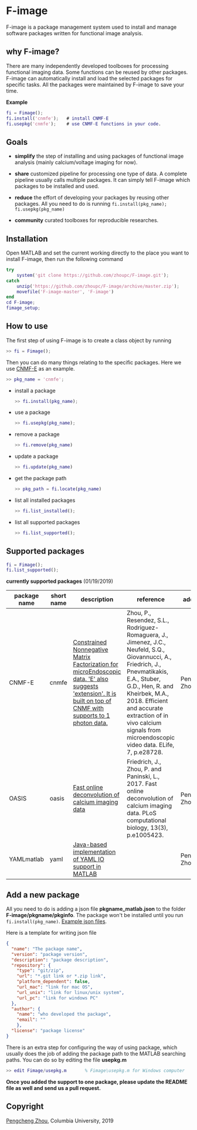 # F-image
F-image is a package management system used to install and manage software packages written for functional image analysis.

## why F-image?
There are many independently developed toolboxes for processing functional imaging data. Some functions can be reused by other packages. F-image can automatically install and load the selected packages for specific tasks. All the packages were maintained by F-image to save your time. 

**Example**
```matlab 
fi = Fimage(); 
fi.install('cnmfe');   # install CNMF-E 
fi.usepkg('cnmfe');    # use CNMF-E functions in your code. 
```

## Goals
* **simplify** the step of installing and using packages of functional image analysis (mainly calcium/voltage imaging for now). 
  
* **share** customized pipeline for processing one type of data. A complete pipeline usually calls multiple packages. It can simply tell F-image which packages to be installed and used. 
  
* **reduce** the effort of developing your packages by reusing other packages. All you need to do is running `fi.install(pkg_name); fi.usepkg(pkg_name)` 
* **community** curated toolboxes for reproducible researches. 
  
## Installation
Open MATLAB and set the current working directly to the place you want to install F-image, then run the following command 
```matlab 
try
    system('git clone https://github.com/zhoupc/F-image.git');
catch
    unzip('https://github.com/zhoupc/F-image/archive/master.zip');
    movefile('F-image-master', 'F-image')
end
cd F-image;
fimage_setup; 
```

## How to use 
The first step of using F-image is to create a class object by running 

```matlab 
>> fi = Fimage(); 
```

Then you can do many things relating to the specific packages. Here we use [CNMF-E](https://github.com/zhoupc/CNMF_E) as an example. 
```matlab 
>> pkg_name = 'cnmfe'; 
```
* install a package 
    ```matlab 
    >> fi.install(pkg_name); 
    ```
* use a package 
    ```matlab
    >> fi.usepkg(pkg_name); 
    ```
* remove a package 
    ```matlab 
    >> fi.remove(pkg_name)
    ```
* update a package 
    ```matlab
    >> fi.update(pkg_name)
    ```
* get the package path 
  ```matlab 
  >> pkg_path = fi.locate(pkg_name)
  ```

* list all installed packages 
    ```matlab
    >> fi.list_installed(); 
    ```

* list all supported packages 
    ```matlab 
    >> fi.list_supported(); 
    ```

## Supported packages 
```matlab
fi = Fimage(); 
fi.list_supported(); 
```
**currently supported packages** (01/19/2019)

|package name   | short name  |description| reference|added by |
|---|---|---|---|---|
| CNMF-E  | cnmfe  | [Constrained Nonnegative Matrix Factorization for microEndoscopic data. 'E' also suggests 'extension'. It is built on top of CNMF with supports to 1 photon data.](https://github.com/zhoupc/CNMF_E)| Zhou, P., Resendez, S.L., Rodriguez-Romaguera, J., Jimenez, J.C., Neufeld, S.Q., Giovannucci, A., Friedrich, J., Pnevmatikakis, E.A., Stuber, G.D., Hen, R. and Kheirbek, M.A., 2018. Efficient and accurate extraction of in vivo calcium signals from microendoscopic video data. ELife, 7, p.e28728.|Pengcheng Zhou|
|OASIS|oasis|[Fast online deconvolution of calcium imaging data](https://github.com/zhoupc/OASIS_matlab)|Friedrich, J., Zhou, P. and Paninski, L., 2017. Fast online deconvolution of calcium imaging data. PLoS computational biology, 13(3), p.e1005423.|Pengcheng Zhou|
|YAMLmatlab|yaml|[Java-based implementation of YAML IO support in MATLAB](https://github.com/ewiger/yamlmatlab)||Pengcheng Zhou|

## Add a new package
All you need to do is adding a json file **pkgname_matlab.json** to the folder **F-image/pkgname/pkginfo**. The package won't be installed until you run `fi.install(pkg_name)`. [Example json files](https://github.com/zhoupc/F-image/tree/master/pkgmanage/pkginfo). 

Here is a template for writing json file
```json 
{
  "name": "The package name",
  "version": "package version",
  "description": "package description",
  "repository": {
    "type": "git/zip",
    "url": "*.git link or *.zip link", 
    "platform_dependent": false, 
    "url_mac": "link for mac OS", 
    "url_unix": "link for linux/unix system",
    "url_pc": "link for windows PC"
  },
  "author": {
    "name": "who developed the package", 
    "email": ""
    }, 
  "license": "package license"
}
```
There is an extra step for configuring the way of using package, which usually does the job of adding the package path to the MATLAB searching paths. You can do so by editing the file **usepkg.m**
```matlab 
>> edit Fimage/usepkg.m       % Fimage\usepkg.m for Windows computer 
```

**Once you added the support to one package, please update the README file as well and send us a pull request.**


## Copyright 
[Pengcheng Zhou](zhoupc.github.io), Columbia University, 2019